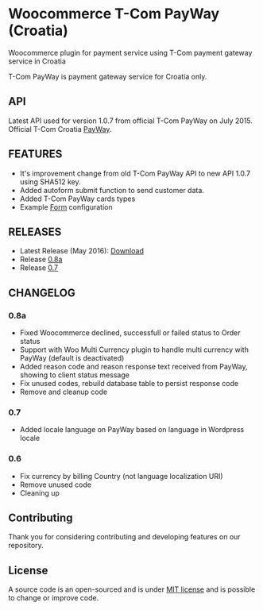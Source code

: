 # Woocommerce T-Com PayWay (Croatia)
Woocommerce plugin for payment service using T-Com payment gateway service in Croatia

T-Com PayWay is payment gateway service for Croatia only.

## API

Latest API used for version 1.0.7 from official T-Com PayWay on July 2015. Official T-Com Croatia [PayWay](https://www.hrvatskitelekom.hr/poslovni/ict/poslovna-rjesenja/web-shop#payway).

## FEATURES

* It's improvement change from old T-Com PayWay API to new API 1.0.7 using SHA512 key.
* Added autoform submit function to send customer data.
* Added T-Com PayWay cards types
* Example [Form](https://github.com/marinsagovac/woocommerce-tcom-payway/blob/master/primjer_obrasca.png) configuration

## RELEASES

* Latest Release (May 2016): [Download](https://github.com/marinsagovac/woocommerce-tcom-payway/releases/latest)
* Release [0.8a](https://github.com/marinsagovac/woocommerce-tcom-payway/releases/tag/0.8a)
* Release [0.7](https://github.com/marinsagovac/woocommerce-tcom-payway/releases/tag/0.7)

## CHANGELOG

### 0.8a

* Fixed Woocommerce declined, successfull or failed status to Order status
* Support with Woo Multi Currency plugin to handle multi currency with PayWay (default is deactivated)
* Added reason code and reason response text received from PayWay, showing to client status message
* Fix unused codes, rebuild database table to persist response code
* Remove and cleanup code

### 0.7

* Added locale language on PayWay based on language in Wordpress locale

### 0.6

* Fix currency by billing Country (not language localization URI)
* Remove unused code
* Cleaning up

## Contributing

Thank you for considering contributing and developing features on our repository.

## License

A source code is an open-sourced and is under [MIT license](http://opensource.org/licenses/MIT) and is possible to change or improve code.
